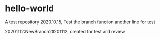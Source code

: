 # hello-world
A test repository
2020.10.15, Test the branch function
another line for test

20201112:NewBranch20201112, created for test and review
